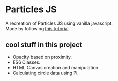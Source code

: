 # Particles JS

A recreation of Particles JS using vanilla javascript.  
Made by following [this tutorial]('https://www.youtube.com/watch?v=d620nV6bp0A&ab_channel=Frankslaboratorys').

## cool stuff in this project

- Opacity based on proximity.
- ES6 Classes.
- HTML Canvas creation and manipulation.
- Calculating circle data using Pi.
